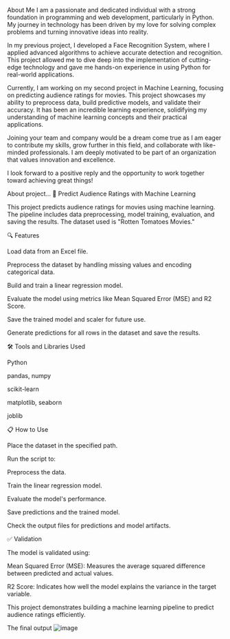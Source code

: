 About Me
I am a passionate and dedicated individual with a strong foundation in programming and web development, particularly in Python. My journey in technology has been driven by my love for solving complex problems and turning innovative ideas into reality.

In my previous project, I developed a Face Recognition System, where I applied advanced algorithms to achieve accurate detection and recognition. This project allowed me to dive deep into the implementation of cutting-edge technology and gave me hands-on experience in using Python for real-world applications.

Currently, I am working on my second project in Machine Learning, focusing on predicting audience ratings for movies. This project showcases my ability to preprocess data, build predictive models, and validate their accuracy. It has been an incredible learning experience, solidifying my understanding of machine learning concepts and their practical applications.

Joining your team and company would be a dream come true as I am eager to contribute my skills, grow further in this field, and collaborate with like-minded professionals. I am deeply motivated to be part of an organization that values innovation and excellence.

I look forward to a positive reply and the opportunity to work together toward achieving great things!


About project...
🎥 Predict Audience Ratings with Machine Learning

This project predicts audience ratings for movies using machine learning. The pipeline includes data preprocessing, model training, evaluation, and saving the results. The dataset used is "Rotten Tomatoes Movies."

🔍 Features

Load data from an Excel file.

Preprocess the dataset by handling missing values and encoding categorical data.

Build and train a linear regression model.

Evaluate the model using metrics like Mean Squared Error (MSE) and R2 Score.

Save the trained model and scaler for future use.

Generate predictions for all rows in the dataset and save the results.

🛠️ Tools and Libraries Used

Python

pandas, numpy

scikit-learn

matplotlib, seaborn

joblib

📋 How to Use

Place the dataset in the specified path.

Run the script to:

Preprocess the data.

Train the linear regression model.

Evaluate the model's performance.

Save predictions and the trained model.

Check the output files for predictions and model artifacts.

✅ Validation

The model is validated using:

Mean Squared Error (MSE): Measures the average squared difference between predicted and actual values.

R2 Score: Indicates how well the model explains the variance in the target variable.

This project demonstrates building a machine learning pipeline to predict audience ratings efficiently.

The final output
![image](https://github.com/user-attachments/assets/bf265c4e-632c-4312-9a63-614a97c65b28)



